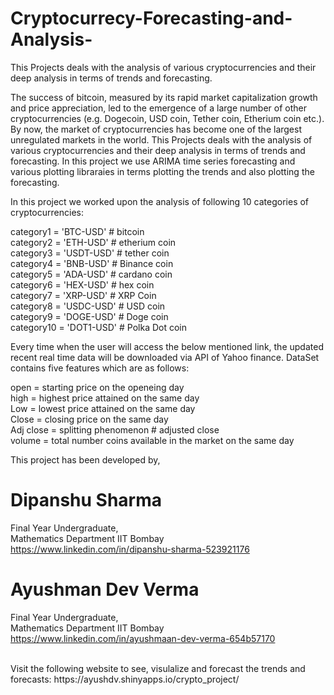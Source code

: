 # Cryptocurrecy-Forecasting-and-Analysis-
This Projects deals with the analysis of various cryptocurrencies and their deep analysis in terms of trends and forecasting. 

The success of bitcoin, measured by its rapid market capitalization growth and price appreciation, led to the emergence of a large number of other cryptocurrencies (e.g. Dogecoin, USD coin, Tether coin, Etherium coin etc.). By now, the market of cryptocurrencies has become one of the largest unregulated markets in the world. This Projects deals with the analysis of various cryptocurrencies and their deep analysis in terms of trends and forecasting. In this project we use ARIMA time series forecasting and various plotting libraraies in terms plotting the trends and also plotting the forecasting.

In this project we worked upon the analysis of following 10 categories of cryptocurrencies:<br/>

category1 = 'BTC-USD' # bitcoin <br/>
category2 = 'ETH-USD' # etherium coin <br/>
category3 = 'USDT-USD' # tether coin <br/>
category4 = 'BNB-USD' # Binance coin <br/>
category5 = 'ADA-USD' # cardano coin <br/>
category6 = 'HEX-USD' # hex coin  <br/>
category7 = 'XRP-USD' # XRP Coin <br/>
category8 = 'USDC-USD' #  USD coin <br/>
category9 = 'DOGE-USD' # Doge coin <br/>
category10 = 'DOT1-USD' # Polka Dot coin <br/>

Every time when the user will access the below mentioned link, the updated recent real time data will be downloaded via API of Yahoo finance. DataSet contains five features which are as follows: <br/>

open = starting price on the openeing day  <br/>
high  = highest price attained on the same day <br/>
Low = lowest price attained on the same day <br/>
Close = closing price on the same day <br/>
Adj close  = splitting phenomenon # adjusted close <br/>
volume  = total number coins available in the market on the same day <br/>

This project has been developed by, <br/>

# Dipanshu Sharma 
Final Year Undergraduate, <br/>
Mathematics Department IIT Bombay <br/>
https://www.linkedin.com/in/dipanshu-sharma-523921176 <br/>

# Ayushman Dev Verma 
Final Year Undergraduate, <br/>
Mathematics Department IIT Bombay <br/>
https://www.linkedin.com/in/ayushmaan-dev-verma-654b57170 <br/>

<br/>
Visit the following website to see, visulalize and forecast the trends and forecasts: https://ayushdv.shinyapps.io/crypto_project/
